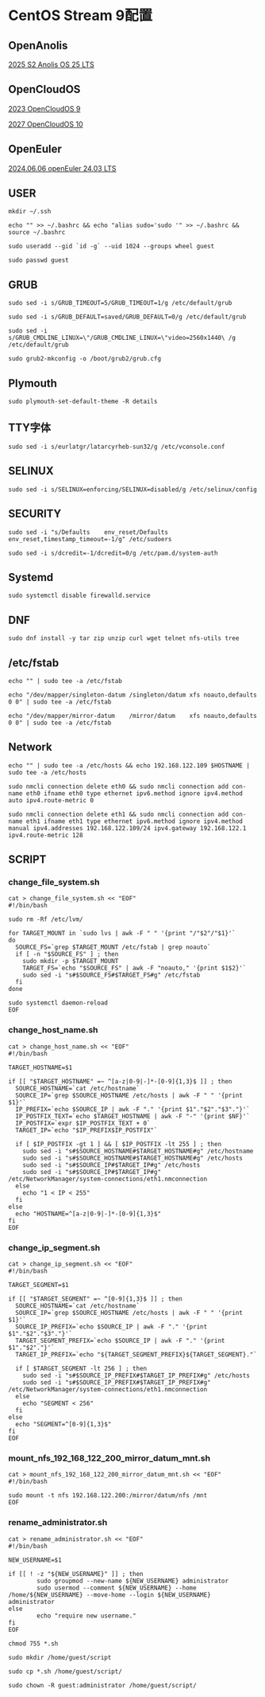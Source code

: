 # CentOS Stream 9配置

## OpenAnolis

[2025 S2 Anolis OS 25 LTS](https://gitee.com/anolis/rnotes/blob/master/anolis/policy/life-cycle.md)

## OpenCloudOS

[2023 OpenCloudOS 9](https://docs.opencloudos.org/release/oc_intro/)

[2027 OpenCloudOS 10](https://docs.opencloudos.org/release/oc_intro/)

## OpenEuler

[2024.06.06 openEuler 24.03 LTS](https://gitee.com/openeuler/release-management/blob/master/openEuler-24.03-LTS/release-plan.md)

## USER

``` shell
mkdir ~/.ssh
```

``` shell
echo "" >> ~/.bashrc && echo "alias sudo='sudo '" >> ~/.bashrc && source ~/.bashrc
```

``` shell
sudo useradd --gid `id -g` --uid 1024 --groups wheel guest
```

``` shell
sudo passwd guest
```

## GRUB

``` shell
sudo sed -i s/GRUB_TIMEOUT=5/GRUB_TIMEOUT=1/g /etc/default/grub
```

``` shell
sudo sed -i s/GRUB_DEFAULT=saved/GRUB_DEFAULT=0/g /etc/default/grub
```

``` shell
sudo sed -i s/GRUB_CMDLINE_LINUX=\"/GRUB_CMDLINE_LINUX=\"video=2560x1440\ /g /etc/default/grub
```

``` shell
sudo grub2-mkconfig -o /boot/grub2/grub.cfg
```

## Plymouth

``` shell
sudo plymouth-set-default-theme -R details
```

## TTY字体

``` shell
sudo sed -i s/eurlatgr/latarcyrheb-sun32/g /etc/vconsole.conf
```

## SELINUX

``` shell
sudo sed -i s/SELINUX=enforcing/SELINUX=disabled/g /etc/selinux/config
```

## SECURITY

``` shell
sudo sed -i "s/Defaults    env_reset/Defaults    env_reset,timestamp_timeout=-1/g" /etc/sudoers
```

``` shell
sudo sed -i s/dcredit=-1/dcredit=0/g /etc/pam.d/system-auth
```

## Systemd

``` shell
sudo systemctl disable firewalld.service
```

## DNF

``` shell
sudo dnf install -y tar zip unzip curl wget telnet nfs-utils tree
```

## /etc/fstab

``` shell
echo "" | sudo tee -a /etc/fstab
```

``` shell
echo "/dev/mapper/singleton-datum /singleton/datum xfs noauto,defaults 0 0" | sudo tee -a /etc/fstab
```

``` shell
echo "/dev/mapper/mirror-datum    /mirror/datum    xfs noauto,defaults 0 0" | sudo tee -a /etc/fstab
```

## Network

``` shell
echo "" | sudo tee -a /etc/hosts && echo 192.168.122.109 $HOSTNAME | sudo tee -a /etc/hosts
```

``` shell
sudo nmcli connection delete eth0 && sudo nmcli connection add con-name eth0 ifname eth0 type ethernet ipv6.method ignore ipv4.method auto ipv4.route-metric 0
```

``` shell
sudo nmcli connection delete eth1 && sudo nmcli connection add con-name eth1 ifname eth1 type ethernet ipv6.method ignore ipv4.method manual ipv4.addresses 192.168.122.109/24 ipv4.gateway 192.168.122.1 ipv4.route-metric 128
```

## SCRIPT

### change_file_system.sh

``` shell
cat > change_file_system.sh << "EOF"
#!/bin/bash

sudo rm -Rf /etc/lvm/

for TARGET_MOUNT in `sudo lvs | awk -F " " '{print "/"$2"/"$1}'`
do
  SOURCE_FS=`grep $TARGET_MOUNT /etc/fstab | grep noauto`
  if [ -n "$SOURCE_FS" ] ; then
    sudo mkdir -p $TARGET_MOUNT
    TARGET_FS=`echo "$SOURCE_FS" | awk -F "noauto," '{print $1$2}'`
    sudo sed -i "s#$SOURCE_FS#$TARGET_FS#g" /etc/fstab
  fi
done

sudo systemctl daemon-reload
EOF
```

### change_host_name.sh

``` shell
cat > change_host_name.sh << "EOF"
#!/bin/bash

TARGET_HOSTNAME=$1

if [[ "$TARGET_HOSTNAME" =~ ^[a-z|0-9|-]*-[0-9]{1,3}$ ]] ; then
  SOURCE_HOSTNAME=`cat /etc/hostname`
  SOURCE_IP=`grep $SOURCE_HOSTNAME /etc/hosts | awk -F " " '{print $1}'`
  IP_PREFIX=`echo $SOURCE_IP | awk -F "." '{print $1"."$2"."$3"."}'`
  IP_POSTFIX_TEXT=`echo $TARGET_HOSTNAME | awk -F "-" '{print $NF}'`
  IP_POSTFIX=`expr $IP_POSTFIX_TEXT + 0`
  TARGET_IP=`echo "$IP_PREFIX$IP_POSTFIX"`

  if [ $IP_POSTFIX -gt 1 ] && [ $IP_POSTFIX -lt 255 ] ; then
    sudo sed -i "s#$SOURCE_HOSTNAME#$TARGET_HOSTNAME#g" /etc/hostname
    sudo sed -i "s#$SOURCE_HOSTNAME#$TARGET_HOSTNAME#g" /etc/hosts
    sudo sed -i "s#$SOURCE_IP#$TARGET_IP#g" /etc/hosts
    sudo sed -i "s#$SOURCE_IP#$TARGET_IP#g" /etc/NetworkManager/system-connections/eth1.nmconnection
  else
    echo "1 < IP < 255"
  fi
else
  echo "HOSTNAME=^[a-z|0-9|-]*-[0-9]{1,3}$"
fi
EOF
```

### change_ip_segment.sh

``` shell
cat > change_ip_segment.sh << "EOF"
#!/bin/bash

TARGET_SEGMENT=$1

if [[ "$TARGET_SEGMENT" =~ ^[0-9]{1,3}$ ]] ; then
  SOURCE_HOSTNAME=`cat /etc/hostname`
  SOURCE_IP=`grep $SOURCE_HOSTNAME /etc/hosts | awk -F " " '{print $1}'`
  SOURCE_IP_PREFIX=`echo $SOURCE_IP | awk -F "." '{print $1"."$2"."$3"."}'`
  TARGET_SEGMENT_PREFIX=`echo $SOURCE_IP | awk -F "." '{print $1"."$2"."}'`
  TARGET_IP_PREFIX=`echo "${TARGET_SEGMENT_PREFIX}${TARGET_SEGMENT}."`

  if [ $TARGET_SEGMENT -lt 256 ] ; then
    sudo sed -i "s#$SOURCE_IP_PREFIX#$TARGET_IP_PREFIX#g" /etc/hosts
    sudo sed -i "s#$SOURCE_IP_PREFIX#$TARGET_IP_PREFIX#g" /etc/NetworkManager/system-connections/eth1.nmconnection
  else
    echo "SEGMENT < 256"
  fi
else
  echo "SEGMENT=^[0-9]{1,3}$"
fi
EOF
```

### mount_nfs_192_168_122_200_mirror_datum_mnt.sh

``` shell
cat > mount_nfs_192_168_122_200_mirror_datum_mnt.sh << "EOF"
#!/bin/bash

sudo mount -t nfs 192.168.122.200:/mirror/datum/nfs /mnt
EOF
```

### rename_administrator.sh

``` shell
cat > rename_administrator.sh << "EOF"
#!/bin/bash

NEW_USERNAME=$1

if [[ ! -z "${NEW_USERNAME}" ]] ; then
        sudo groupmod --new-name ${NEW_USERNAME} administrator
        sudo usermod --comment ${NEW_USERNAME} --home /home/${NEW_USERNAME} --move-home --login ${NEW_USERNAME} administrator
else
        echo "require new username."
fi
EOF
```

``` shell
chmod 755 *.sh
```

``` shell
sudo mkdir /home/guest/script
```

``` shell
sudo cp *.sh /home/guest/script/
```

``` shell
sudo chown -R guest:administrator /home/guest/script/
```
